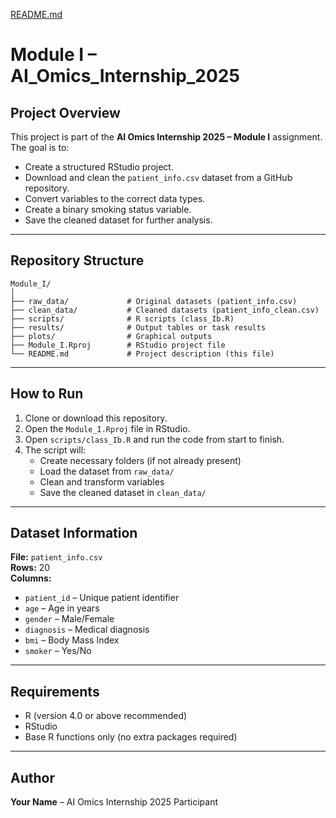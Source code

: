 [README.md](https://github.com/user-attachments/files/21757934/README.md)
# Module I – AI_Omics_Internship_2025

## Project Overview
This project is part of the **AI Omics Internship 2025 – Module I** assignment.  
The goal is to:
- Create a structured RStudio project.
- Download and clean the `patient_info.csv` dataset from a GitHub repository.
- Convert variables to the correct data types.
- Create a binary smoking status variable.
- Save the cleaned dataset for further analysis.

---

## Repository Structure
```
Module_I/
│
├── raw_data/             # Original datasets (patient_info.csv)
├── clean_data/           # Cleaned datasets (patient_info_clean.csv)
├── scripts/              # R scripts (class_Ib.R)
├── results/              # Output tables or task results 
├── plots/                # Graphical outputs 
├── Module_I.Rproj        # RStudio project file
└── README.md             # Project description (this file)
```

---

## How to Run
1. Clone or download this repository.
2. Open the `Module_I.Rproj` file in RStudio.
3. Open `scripts/class_Ib.R` and run the code from start to finish.
4. The script will:
   - Create necessary folders (if not already present)
   - Load the dataset from `raw_data/`
   - Clean and transform variables
   - Save the cleaned dataset in `clean_data/`

---

## Dataset Information
**File:** `patient_info.csv`  
**Rows:** 20  
**Columns:**  
- `patient_id` – Unique patient identifier  
- `age` – Age in years  
- `gender` – Male/Female  
- `diagnosis` – Medical diagnosis  
- `bmi` – Body Mass Index  
- `smoker` – Yes/No  

---

## Requirements
- R (version 4.0 or above recommended)
- RStudio
- Base R functions only (no extra packages required)

---

##  Author
**Your Name** – AI Omics Internship 2025 Participant  
